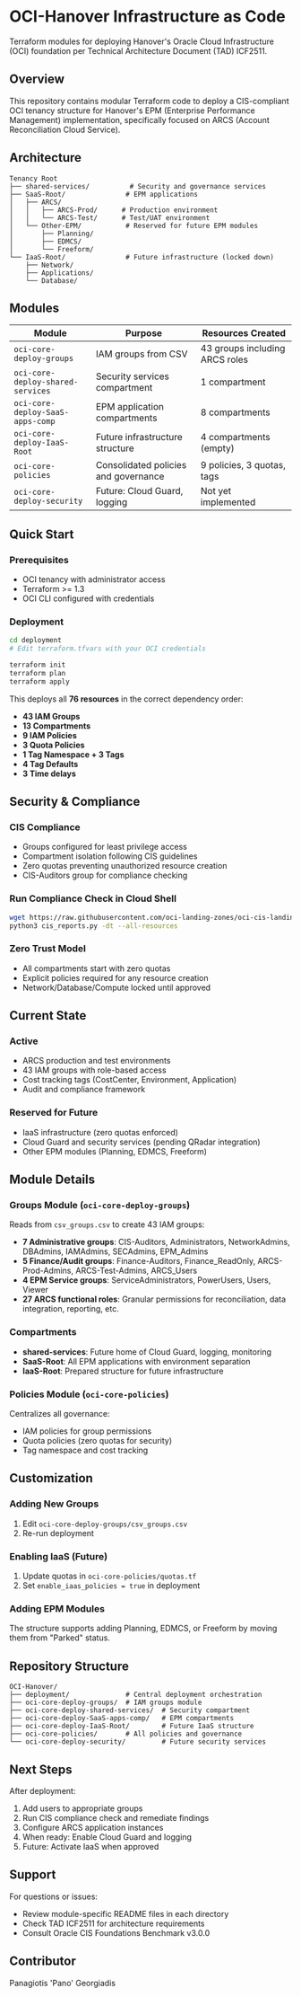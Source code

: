 # OCI-Hanover Infrastructure as Code

Terraform modules for deploying Hanover's Oracle Cloud Infrastructure (OCI) foundation per Technical Architecture Document (TAD) ICF2511.

## Overview

This repository contains modular Terraform code to deploy a CIS-compliant OCI tenancy structure for Hanover's EPM (Enterprise Performance Management) implementation, specifically focused on ARCS (Account Reconciliation Cloud Service).

## Architecture

```
Tenancy Root
├── shared-services/          # Security and governance services
├── SaaS-Root/               # EPM applications
│   ├── ARCS/
│   │   ├── ARCS-Prod/      # Production environment
│   │   └── ARCS-Test/      # Test/UAT environment
│   └── Other-EPM/           # Reserved for future EPM modules
│       ├── Planning/
│       ├── EDMCS/
│       └── Freeform/
└── IaaS-Root/               # Future infrastructure (locked down)
    ├── Network/
    ├── Applications/
    └── Database/
```

## Modules

| Module | Purpose | Resources Created |
|--------|---------|------------------|
| `oci-core-deploy-groups` | IAM groups from CSV | 43 groups including ARCS roles |
| `oci-core-deploy-shared-services` | Security services compartment | 1 compartment |
| `oci-core-deploy-SaaS-apps-comp` | EPM application compartments | 8 compartments |
| `oci-core-deploy-IaaS-Root` | Future infrastructure structure | 4 compartments (empty) |
| `oci-core-policies` | Consolidated policies and governance | 9 policies, 3 quotas, tags |
| `oci-core-deploy-security` | Future: Cloud Guard, logging | Not yet implemented |

## Quick Start

### Prerequisites
- OCI tenancy with administrator access
- Terraform >= 1.3
- OCI CLI configured with credentials

### Deployment

```bash
cd deployment
# Edit terraform.tfvars with your OCI credentials

terraform init
terraform plan
terraform apply
```

This deploys all **76 resources** in the correct dependency order:
- **43 IAM Groups**
- **13 Compartments** 
- **9 IAM Policies**
- **3 Quota Policies**
- **1 Tag Namespace + 3 Tags**
- **4 Tag Defaults**
- **3 Time delays**

## Security & Compliance

### CIS Compliance
- Groups configured for least privilege access
- Compartment isolation following CIS guidelines
- Zero quotas preventing unauthorized resource creation
- CIS-Auditors group for compliance checking

### Run Compliance Check in Cloud Shell
```bash
wget https://raw.githubusercontent.com/oci-landing-zones/oci-cis-landingzone-quickstart/main/scripts/cis_reports.py
python3 cis_reports.py -dt --all-resources
```

### Zero Trust Model
- All compartments start with zero quotas
- Explicit policies required for any resource creation
- Network/Database/Compute locked until approved

## Current State

### Active
- ARCS production and test environments
- 43 IAM groups with role-based access
- Cost tracking tags (CostCenter, Environment, Application)
- Audit and compliance framework

### Reserved for Future
- IaaS infrastructure (zero quotas enforced)
- Cloud Guard and security services (pending QRadar integration)
- Other EPM modules (Planning, EDMCS, Freeform)

## Module Details

### Groups Module (`oci-core-deploy-groups`)
Reads from `csv_groups.csv` to create 43 IAM groups:
- **7 Administrative groups**: CIS-Auditors, Administrators, NetworkAdmins, DBAdmins, IAMAdmins, SECAdmins, EPM_Admins
- **5 Finance/Audit groups**: Finance-Auditors, Finance_ReadOnly, ARCS-Prod-Admins, ARCS-Test-Admins, ARCS_Users  
- **4 EPM Service groups**: ServiceAdministrators, PowerUsers, Users, Viewer
- **27 ARCS functional roles**: Granular permissions for reconciliation, data integration, reporting, etc.


### Compartments
- **shared-services**: Future home of Cloud Guard, logging, monitoring
- **SaaS-Root**: All EPM applications with environment separation
- **IaaS-Root**: Prepared structure for future infrastructure

### Policies Module (`oci-core-policies`)
Centralizes all governance:
- IAM policies for group permissions
- Quota policies (zero quotas for security)
- Tag namespace and cost tracking

## Customization

### Adding New Groups
1. Edit `oci-core-deploy-groups/csv_groups.csv`
2. Re-run deployment

### Enabling IaaS (Future)
1. Update quotas in `oci-core-policies/quotas.tf`
2. Set `enable_iaas_policies = true` in deployment

### Adding EPM Modules
The structure supports adding Planning, EDMCS, or Freeform by moving them from "Parked" status.

## Repository Structure

```
OCI-Hanover/
├── deployment/              # Central deployment orchestration
├── oci-core-deploy-groups/  # IAM groups module
├── oci-core-deploy-shared-services/  # Security compartment
├── oci-core-deploy-SaaS-apps-comp/   # EPM compartments
├── oci-core-deploy-IaaS-Root/        # Future IaaS structure
├── oci-core-policies/       # All policies and governance
└── oci-core-deploy-security/         # Future security services
```

## Next Steps

After deployment:
1. Add users to appropriate groups
2. Run CIS compliance check and remediate findings
3. Configure ARCS application instances
4. When ready: Enable Cloud Guard and logging
5. Future: Activate IaaS when approved

## Support

For questions or issues:
- Review module-specific README files in each directory
- Check TAD ICF2511 for architecture requirements
- Consult Oracle CIS Foundations Benchmark v3.0.0


## Contributor

Panagiotis 'Pano' Georgiadis
